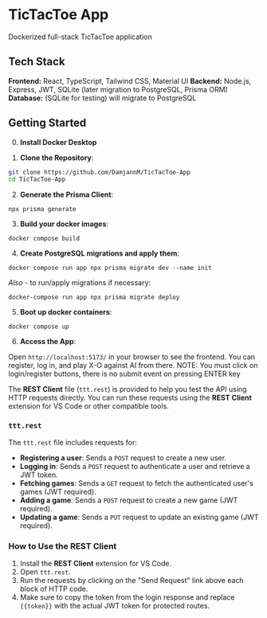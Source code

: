 # TicTacToe App

Dockerized full-stack TicTacToe application

## Tech Stack

**Frontend:** React, TypeScript, Tailwind CSS, Material UI
**Backend:** Node.js, Express, JWT, SQLite (later migration to PostgreSQL, Prisma ORM)
**Database:** (SQLite for testing) will migrate to PostgreSQL

## Getting Started

0. **Install Docker Desktop**

1. **Clone the Repository**:

```bash
git clone https://github.com/DamjannM/TicTacToe-App
cd TicTacToe-App
```

2. **Generate the Prisma Client**:

`npx prisma generate`

3. **Build your docker images**:

`docker compose build`

4. **Create PostgreSQL migrations and apply them**:

`docker compose run app npx prisma migrate dev --name init`

_Also_ - to run/apply migrations if necessary:

`docker-compose run app npx prisma migrate deploy`

5. **Boot up docker containers**:

`docker compose up`

6.  **Access the App**:

Open `http://localhost:5173/` in your browser to see the frontend. You can register, log in, and play X-O against AI from there.
NOTE: You must click on login/register buttons, there is no submit event on pressing ENTER key

The **REST Client** file (`ttt.rest`) is provided to help you test the API using HTTP requests directly. You can run these requests using the **REST Client** extension for VS Code or other compatible tools.

### `ttt.rest`

The `ttt.rest` file includes requests for:

- **Registering a user**: Sends a `POST` request to create a new user.
- **Logging in**: Sends a `POST` request to authenticate a user and retrieve a JWT token.
- **Fetching games**: Sends a `GET` request to fetch the authenticated user's games (JWT required).
- **Adding a game**: Sends a `POST` request to create a new game (JWT required).
- **Updating a game**: Sends a `PUT` request to update an existing game (JWT required).

### How to Use the REST Client

1. Install the **REST Client** extension for VS Code.
2. Open `ttt.rest`.
3. Run the requests by clicking on the "Send Request" link above each block of HTTP code.
4. Make sure to copy the token from the login response and replace `{{token}}` with the actual JWT token for protected routes.

